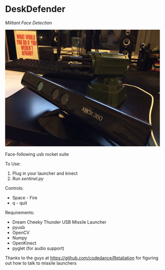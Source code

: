 DeskDefender
============
_Militant Face Detection_

<img src="https://github.com/jamessha78/DeskDefender/raw/master/images/cover_photo.jpg">

Face-following usb rocket suite  

To Use:  
1. Plug in your launcher and kinect  
2. Run _sentinel.py_  

Controls:  
* Space - Fire  
* q - quit  

Requirements:  
* Dream Cheeky Thunder USB Missile Launcher  
* pyusb  
* OpenCV  
* Numpy  
* OpenKinect  
* pyglet (for audio support)  

Thanks to the guys at https://github.com/codedance/Retaliation for figuring out how to talk to missile launchers
